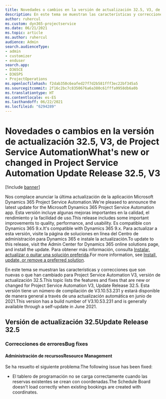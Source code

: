 ```yaml
---
title: Novedades o cambios en la versión de actualización 32.5, V3, de Project Service Automation
description: En este tema se muestran las características y correcciones que están disponibles en la versión de actualización 32.5, V3, de Project Service Automation.
author: ruhercul
ms.custom: dyn365-projectservice
ms.date: 06/21/2021
ms.topic: article
ms.author: ruhercul
audience: Admin
search.audienceType:
- admin
- customizer
- enduser
search.app:
- D365CE
- D365PS
- ProjectOperations
ms.openlocfilehash: f2dab350c6eafed27f7d2b581fff3ec22bf345a5
ms.sourcegitcommit: 2f16c2bc7c8350676a6a380c61fffa9958db6a0b
ms.translationtype: HT
ms.contentlocale: es-ES
ms.lasthandoff: 06/22/2021
ms.locfileid: "6294289"
---
```

# <a name="whats-new-or-changed-in-project-service-automation-update-release-325-v3"></a><span data-ttu-id="ab51a-103">Novedades o cambios en la versión de actualización 32.5, V3, de Project Service Automation</span><span class="sxs-lookup"><span data-stu-id="ab51a-103">What's new or changed in Project Service Automation Update Release 32.5, V3</span></span>

[!include [banner](../includes/psa-now-project-operations.md)]

<span data-ttu-id="ab51a-104">Nos complace anunciar la última actualización de la aplicación Microsoft Dynamics 365 Project Service Automation.</span><span class="sxs-lookup"><span data-stu-id="ab51a-104">We're pleased to announce the latest update for the Microsoft Dynamics 365 Project Service Automation app.</span></span> <span data-ttu-id="ab51a-105">Esta versión incluye algunas mejoras importantes en la calidad, el rendimiento y la facilidad de uso.</span><span class="sxs-lookup"><span data-stu-id="ab51a-105">This release includes some important improvements to quality, performance, and usability.</span></span> <span data-ttu-id="ab51a-106">Es compatible con Dynamics 365 9.x.</span><span class="sxs-lookup"><span data-stu-id="ab51a-106">It's compatible with Dynamics 365 9.x.</span></span> <span data-ttu-id="ab51a-107">Para actualizar a esta versión, visite la página de soluciones en línea del Centro de administración para Dynamics 365 e instale la actualización.</span><span class="sxs-lookup"><span data-stu-id="ab51a-107">To update to this release, visit the Admin Center for Dynamics 365 online solutions page, and install the update.</span></span> <span data-ttu-id="ab51a-108">Para obtener más información, consulta [Instalar, actualizar o quitar una solución preferida](/power-platform/admin/install-remove-preferred-solution).</span><span class="sxs-lookup"><span data-stu-id="ab51a-108">For more information, see [Install, update, or remove a preferred solution](/power-platform/admin/install-remove-preferred-solution).</span></span>

<span data-ttu-id="ab51a-109">En este tema se muestran las características y correcciones que son nuevas o que han cambiado para Project Service Automation V3, versión de actualización 32.5.</span><span class="sxs-lookup"><span data-stu-id="ab51a-109">This topic lists the features and fixes that are new or changed for Project Service Automation V3, Update Release 32.5.</span></span> <span data-ttu-id="ab51a-110">Esta versión tiene un número de compilación de V3.10.53.231 y estará disponible de manera general a través de una actualización automática en junio de 2021.</span><span class="sxs-lookup"><span data-stu-id="ab51a-110">This version has a build number of V3.10.53.231 and is generally available through a self-update in June 2021.</span></span>

## <a name="update-release-325"></a><span data-ttu-id="ab51a-111">Versión de actualización 32.5</span><span class="sxs-lookup"><span data-stu-id="ab51a-111">Update Release 32.5</span></span>

### <a name="bug-fixes"></a><span data-ttu-id="ab51a-112">Correcciones de errores</span><span class="sxs-lookup"><span data-stu-id="ab51a-112">Bug fixes</span></span>

#### <a name="resource-management"></a><span data-ttu-id="ab51a-113">Administración de recursos</span><span class="sxs-lookup"><span data-stu-id="ab51a-113">Resource Management</span></span>

<span data-ttu-id="ab51a-114">Se ha resuelto el siguiente problema:</span><span class="sxs-lookup"><span data-stu-id="ab51a-114">The following issue has been fixed:</span></span>

- <span data-ttu-id="ab51a-115">El tablero de programación no se carga correctamente cuando las reservas existentes se crean con coordenadas.</span><span class="sxs-lookup"><span data-stu-id="ab51a-115">The Schedule Board doesn't load correctly when existing bookings are created with coordinates.</span></span>

